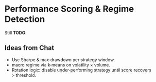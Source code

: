 # Performance Scoring & Regime Detection

Still **TODO**.

## Ideas from Chat
- Use Sharpe & max‑drawdown per strategy window.
- macro regime via k‑means on volatility × volume.
- Rotation logic: disable under‑performing strategy until score recovers > threshold.
